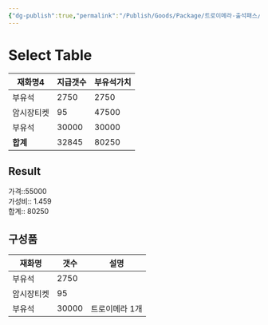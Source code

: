 ```yaml
---
{"dg-publish":true,"permalink":"/Publish/Goods/Package/트로이메라-출석패스/"}
---
```



# Select Table
<div><table class="dataview table-view-table"><thead class="table-view-thead"><tr class="table-view-tr-header"><th class="table-view-th"><span>재화명</span><span class="dataview small-text">4</span></th><th class="table-view-th"><span>지급갯수</span></th><th class="table-view-th"><span>부유석가치</span></th></tr></thead><tbody class="table-view-tbody"><tr><td><span>부유석</span></td><td>2750</td><td>2750</td></tr><tr><td><span>암시장티켓</span></td><td>95</td><td>47500</td></tr><tr><td><span>부유석</span></td><td>30000</td><td>30000</td></tr><tr><td><span><strong>합계</strong></span></td><td>32845</td><td>80250</td></tr></tbody></table></div><p><span><h2 data-heading="Result" dir="auto">Result</h2></span></p><span><span>가격::55000 <br></span></span><span><span>가성비:: 1.459 <br></span></span><span><span>합계:: 80250</span></span>

## 구성품
| **재화명** | **갯수** | 설명       |
| ------- | ------ | -------- |
| 부유석     | 2750   |          |
| 암시장티켓   | 95     |          |
| 부유석     | 30000  | 트로이메라 1개 |



